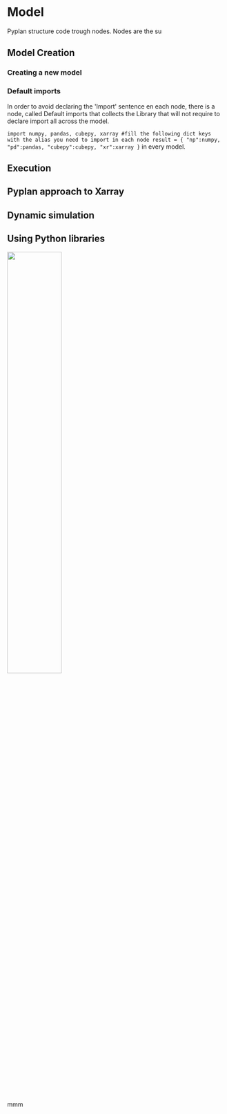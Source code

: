 # Model
Pyplan structure code trough nodes. Nodes are the su
## Model Creation
### Creating a new model
### Default imports
In order to avoid declaring the 'Import' sentence en each node, there is a node, called Default imports that collects the Library that will not require to declare import all across the model.

`import numpy, pandas, cubepy, xarray
#fill the following dict keys with the alias you need to import in each node
result = {
    "np":numpy,
    "pd":pandas,
    "cubepy":cubepy,
    "xr":xarray
}` in every model.


## Execution
## Pyplan approach to Xarray
## Dynamic simulation
## Using Python libraries


<img src="image.jpg" width="50%" height="50%" />
<i class="icon-file"></i>
<i class="fa fa-folder-open"></i>

mmm
<!--stackedit_data:
eyJoaXN0b3J5IjpbMTg1MTUyMTI2MywtNDE3MDk2MzcsLTE4Mz
YwNTM1MTksNTExODk1NTgwLDYzMDI0MTg0NCwtMTQwNjg4NTQy
MiwtNDA5MjYzNjIxLC0xNDQ2MzcxODk3XX0=
-->